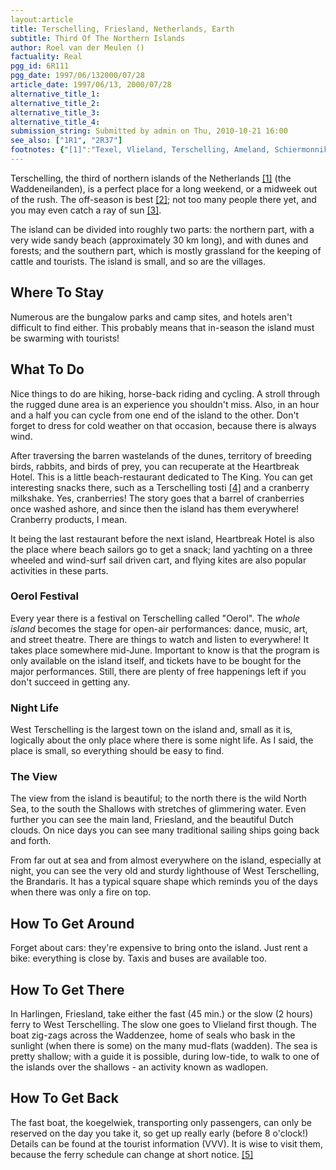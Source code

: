 ```yaml
---
layout:article
title: Terschelling, Friesland, Netherlands, Earth
subtitle: Third Of The Northern Islands
author: Roel van der Meulen ()
factuality: Real
pgg_id: 6R111
pgg_date: 1997/06/132000/07/28
article_date: 1997/06/13, 2000/07/28
alternative_title_1: 
alternative_title_2: 
alternative_title_3: 
alternative_title_4: 
submission_string: Submitted by admin on Thu, 2010-10-21 16:00
see_also: ["1R1", "2R37"]
footnotes: {"[1]":"Texel, Vlieland, Terschelling, Ameland, Schiermonnikoog.","[2]":"Note: I have only been here in the off-season.","[3]":"Actually, it is said that there is twice as much sun here than in the rest of the Netherlands! Combined with the extra wind it is, on average, a drier place too.","[4]":"Tosti: grilled sandwich, standard with cheese and ham.","[5]":"Link to more information about the island: http://dit.is/terschelling"}
---
```

<div>
<p>Terschelling, the third of northern islands of the Netherlands <a href="#footnotes.1" class="footnote-link">[1]</a> (the Waddeneilanden), is a perfect place for a long weekend, or a midweek out of the rush. The off-season is best <a href="#footnotes.2" class="footnote-link">[2]</a>; not too many people there yet, and you may even catch a ray of sun <a href="#footnotes.3" class="footnote-link">[3]</a>.</p>
<p>The island can be divided into roughly two parts: the northern part, with a very wide sandy beach (approximately 30 km long), and with dunes and forests; and the southern part, which is mostly grassland for the keeping of cattle and tourists. The island is small, and so are the villages.</p>
<h2>Where To Stay</h2>
<p>Numerous are the bungalow parks and camp sites, and hotels aren't difficult to find either. This probably means that in-season the island must be swarming with tourists!</p>
<h2>What To Do</h2>
<p>Nice things to do are hiking, horse-back riding and cycling. A stroll through the rugged dune area is an experience you shouldn't miss. Also, in an hour and a half you can cycle from one end of the island to the other. Don't forget to dress for cold weather on that occasion, because there is always wind.</p>
<p>After traversing the barren wastelands of the dunes, territory of breeding birds, rabbits, and birds of prey, you can recuperate at the Heartbreak Hotel. This is a little beach-restaurant dedicated to The King. You can get interesting snacks there, such as a Terschelling tosti <a href="#footnotes.4" class="footnote-link">[4]</a> and a cranberry milkshake. Yes, cranberries! The story goes that a barrel of cranberries once washed ashore, and since then the island has them everywhere! Cranberry products, I mean.</p>
<p>It being the last restaurant before the next island, Heartbreak Hotel is also the place where beach sailors go to get a snack; land yachting on a three wheeled and wind-surf sail driven cart, and flying kites are also popular activities in these parts.</p>
<h3>Oerol Festival</h3>
<p>Every year there is a festival on Terschelling called "Oerol". The <em>whole island</em> becomes the stage for open-air performances: dance, music, art, and street theatre. There are things to watch and listen to everywhere! It takes place somewhere mid-June. Important to know is that the program is only available on the island itself, and tickets have to be bought for the major performances. Still, there are plenty of free happenings left if you don't succeed in getting any.</p>
<h3>Night Life</h3>
<p>West Terschelling is the largest town on the island and, small as it is, logically about the only place where there is some night life. As I said, the place is small, so everything should be easy to find.</p>
<h3>The View</h3>
<p>The view from the island is beautiful; to the north there is the wild North Sea, to the south the Shallows with stretches of glimmering water. Even further you can see the main land, Friesland, and the beautiful Dutch clouds. On nice days you can see many traditional sailing ships going back and forth.</p>
<p>From far out at sea and from almost everywhere on the island, especially at night, you can see the very old and sturdy lighthouse of West Terschelling, the Brandaris. It has a typical square shape which reminds you of the days when there was only a fire on top.</p>
<h2>How To Get Around</h2>
<p>Forget about cars: they're expensive to bring onto the island. Just rent a bike: everything is close by. Taxis and buses are available too.</p>
<h2>How To Get There</h2>
<p>In Harlingen, Friesland, take either the fast (45 min.) or the slow (2 hours) ferry to West Terschelling. The slow one goes to Vlieland first though. The boat zig-zags across the Waddenzee, home of seals who bask in the sunlight (when there is some) on the many mud-flats (wadden). The sea is pretty shallow; with a guide it is possible, during low-tide, to walk to one of the islands over the shallows - an activity known as wadlopen.</p>
<h2>How To Get Back</h2>
<p>The fast boat, the koegelwiek, transporting only passengers, can only be reserved on the day you take it, so get up really early (before 8 o'clock!) Details can be found at the tourist information (VVV). It is wise to visit them, because the ferry schedule can change at short notice. <a href="#footnotes.5" class="footnote-link">[5]</a></p>
</div>
